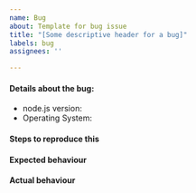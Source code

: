 ```yaml
---
name: Bug
about: Template for bug issue
title: "[Some descriptive header for a bug]"
labels: bug
assignees: ''

---
```


#### Details about the bug:

- node.js version: <!-- You can run 'node -v' to see the version-->
- Operating System: <!-- Ex: Windows/MacOSX/Linux along with version -->

#### Steps to reproduce this

#### Expected behaviour

#### Actual behaviour
